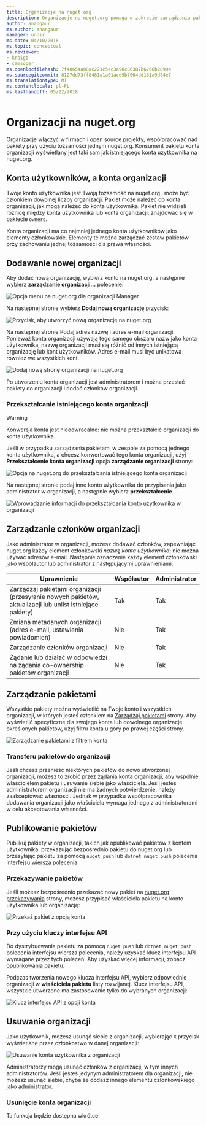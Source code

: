 ```yaml
---
title: Organizacje na nuget.org
description: Organizacje na nuget.org pomaga w zakresie zarządzania pakietami opublikowane przez grupę lub w zespole, środowisko firmy.
author: anangaur
ms.author: anangaur
manager: unnir
ms.date: 04/10/2018
ms.topic: conceptual
ms.reviewer:
- kraigb
- camsoper
ms.openlocfilehash: 7f40654a08ac221c5ec3a90c86387b6760b28994
ms.sourcegitcommit: 8127dd73ff8481a1a01acd9b7004dd131a9d84e7
ms.translationtype: MT
ms.contentlocale: pl-PL
ms.lasthandoff: 05/22/2018
---
```

# <a name="organization-on-nugetorg"></a>Organizacji na nuget.org

Organizacje włączyć w firmach i open source projekty, współpracować nad pakiety przy użyciu tożsamości jednym nuget.org. Konsument pakietu konta organizacji wyświetlany jest taki sam jak istniejącego konta użytkownika na nuget.org.

## <a name="user-accounts-vs-organization-accounts"></a>Konta użytkowników, a konta organizacji

Twoje konto użytkownika jest Twoją tożsamość na nuget.org i może być członkiem dowolnej liczby organizacji. Pakiet może należeć do konta organizacji, jak mogą należeć do konta użytkownika. Pakiet nie widzieli różnicę między konta użytkownika lub konta organizacji: znajdować się w pakiecie `owners`.

Konta organizacji ma co najmniej jednego konta użytkowników jako elementy członkowskie. Elementy te można zarządzać zestaw pakietów przy zachowaniu jednej tożsamości dla prawa własności.

## <a name="adding-a-new-organization"></a>Dodawanie nowej organizacji

Aby dodać nową organizację, wybierz konto na nuget.org, a następnie wybierz **zarządzanie organizacji...**  polecenie:

![Opcja menu na nuget.org dla organizacji Manager](media/org-manage-option.png)

Na następnej stronie wybierz **Dodaj nową organizację** przycisk:

![Przycisk, aby utworzyć nową organizację na nuget.org](media/org-add-new-option.png)

Na następnej stronie Podaj adres nazwę i adres e-mail organizacji. Ponieważ konta organizacji używają tego samego obszaru nazw jako konta użytkownika, nazwę organizacji musi się różnić od innych istniejącą organizację lub kont użytkowników. Adres e-mail musi być unikatowa również we wszystkich kont.

![Dodaj nową stronę organizacji na nuget.org](media/org-add-new-page.png)

Po utworzeniu konta organizacji jest administratorem i można przesłać pakiety do organizacji i dodać członków organizacji.

### <a name="transform-existing-account-to-an-organization"></a>Przekształcanie istniejącego konta organizacji

> [!Warning]
> Konwersja konta jest nieodwracalne: nie można przekształcić organizacji do konta użytkownika.

Jeśli w przypadku zarządzania pakietami w zespole za pomocą jednego konta użytkownika, a chcesz konwertować tego konta organizacji, użyj **Przekształcenie konta organizacji** opcja **zarządzanie organizacji** strony:

![Opcja na nuget.org do przekształcania istniejącego konta organizacji](media/org-transform-option.png)

Na następnej stronie podaj inne konto użytkownika do przypisania jako administrator w organizacji, a następnie wybierz **przekształcenie**.

![Wprowadzanie informacji do przekształcania konto użytkownika w organizacji](media/org-transform-page.png)

## <a name="managing-organization-members"></a>Zarządzanie członków organizacji

Jako administrator w organizacji, możesz dodawać członków, zapewniając nuget.org każdy element członkowski *nazwę konta użytkownika*; nie można używać adresów e-mail. Następnie oznaczenie każdy element członkowski jako współautor lub administrator z następującymi uprawnieniami:

| Uprawnienie | Współautor | Administrator |
| --- | --- | --- |
| Zarządzaj pakietami organizacji<br/>(przesyłanie nowych pakietów, aktualizacji lub unlist istniejące pakiety) | Tak | Tak |
| Zmiana metadanych organizacji<br/>(adres e-mail, ustawienia powiadomień) | Nie | Tak |
| Zarządzanie członków organizacji | Nie | Tak |
| Żądanie lub działać w odpowiedzi na żądania co-ownership pakietów organizacji | Nie | Tak |

## <a name="managing-packages"></a>Zarządzanie pakietami

Wszystkie pakiety można wyświetlić na Twoje konto i wszystkich organizacji, w których jesteś członkiem na [Zarządzaj pakietami](https://www.nuget.org/account/Packages) strony. Aby wyświetlić specyficzne dla swojego konta lub dowolnego organizację określonych pakietów, użyj filtru konta u góry po prawej części strony.

![Zarządzanie pakietami z filtrem konta](media/org-manage-packages-option.png)

### <a name="transferring-packages-to-an-organization"></a>Transferu pakietów do organizacji
Jeśli chcesz przenieść niektórych pakietów do nowo utworzonej organizacji, możesz to zrobić przez żądania konta organizacji, aby wspólnie właścicielem pakietu i usuwanie siebie jako właściciela. Jeśli jesteś administratorem organizacji nie ma żadnych potwierdzenie, należy zaakceptować własności. Jednak w przypadku współpracownika dodawania organizacji jako właściciela wymaga jednego z administratorami w celu akceptowania własności.

## <a name="publishing-packages"></a>Publikowanie pakietów

Publikuj pakiety w organizacji, takich jak opublikować pakietów z kontem użytkownika: przekazując bezpośrednio pakietu do nuget.org lub przesyłając pakietu za pomocą `nuget push` lub `dotnet nuget push` polecenia interfejsu wiersza polecenia.

### <a name="uploading-packages"></a>Przekazywanie pakietów

Jeśli możesz bezpośrednio przekazać nowy pakiet na [nuget.org przekazywania](https://www.nuget.org/packages/manage/upload) strony, możesz przypisać właściciela pakietu na konto użytkownika lub organizację:

![Przekaż pakiet z opcją konta](media/org-upload-option.png)

### <a name="using-api-keys"></a>Przy użyciu kluczy interfejsu API

Do dystrybuowania pakietu za pomocą `nuget push` lub `dotnet nuget push` polecenia interfejsu wiersza polecenia, należy uzyskać klucz interfejsu API wymagane przez tych poleceń. Aby uzyskać więcej informacji, zobacz [opublikowania pakietu](../quickstart/create-and-publish-a-package-using-visual-studio.md#publish-the-package).

Podczas tworzenia nowego klucza interfejsu API, wybierz odpowiednie organizacji w **właściciela pakietu** listy rozwijanej. Klucz interfejsu API, wszystkie utworzone ma zastosowanie tylko do wybranych organizacji:

![Klucz interfejsu API z opcji konta](media/org-apikey-option.png)

## <a name="removing-an-organization"></a>Usuwanie organizacji

Jako użytkownik, możesz usunąć siebie z organizacji, wybierając `X` przycisk wyświetlane przez członkostwo w danej organizacji:

![Usuwanie konta użytkownika z organizacji](media/org-remove-self-option.png)

Administratorzy mogą usunąć członków z organizacji, w tym innych administratorów. Jeśli jesteś jedynym administratorem dla organizacji, nie możesz usunąć siebie, chyba że dodasz innego elementu członkowskiego jako administrator.

### <a name="deleting-an-organization-account"></a>Usunięcie konta organizacji

Ta funkcja będzie dostępna wkrótce.
